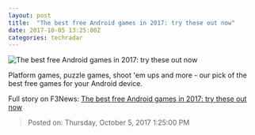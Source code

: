 ```yaml
---
layout: post
title:  "The best free Android games in 2017: try these out now"
date: 2017-10-05 13:25:00Z
categories: techradar
---
```


![The best free Android games in 2017: try these out now](http://cdn.mos.cms.futurecdn.net/0145e5b30493965b9089668a80cecf05-1200-80.jpg)

Platform games, puzzle games, shoot 'em ups and more - our pick of the best free games for your Android device.


Full story on F3News: [The best free Android games in 2017: try these out now](http://www.f3nws.com/n/fdZHyB)

> Posted on: Thursday, October 5, 2017 1:25:00 PM
